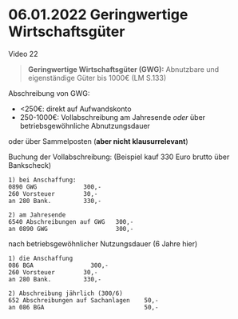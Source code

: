 # 06.01.2022 Geringwertige Wirtschaftsgüter

Video 22

> **Geringwertige Wirtschaftsgüter (GWG):** Abnutzbare und eigenständige Güter bis 1000€ (LM S.133)

Abschreibung von GWG:

- <250€: direkt auf Aufwandskonto
- 250-1000€: Vollabschreibung am Jahresende *oder* über betriebsgewöhnliche Abnutzungsdauer

oder über Sammelposten (**aber nicht klausurrelevant**)



Buchung der Vollabschreibung: (Beispiel kauf 330 Euro brutto über Bankscheck)

```
1) bei Anschaffung:
0890 GWG             300,-
260 Vorsteuer        30,-
an 280 Bank.         330,-

2) am Jahresende
6540 Abschreibungen auf GWG   300,-
an 0890 GWG                   300,-
```



nach betriebsgewöhnlicher Nutzungsdauer (6 Jahre hier)

```
1) die Anschaffung
086 BGA 	           300,-
260 Vorsteuer        30,-
an 280 Bank.         330,-

2) Abschreibung jährlich (300/6)
652 Abschreibungen auf Sachanlagen    50,-
an 086 BGA                            50,-
```





